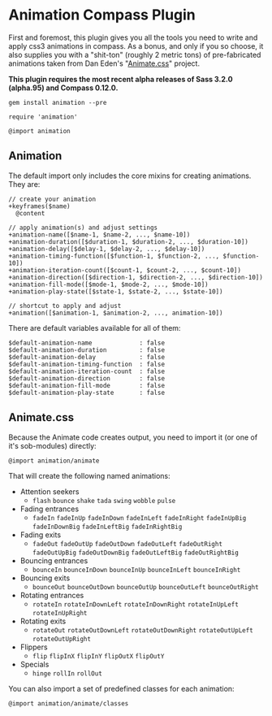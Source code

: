 Animation Compass Plugin
========================

First and foremost, this plugin gives you all the tools you need to write and apply css3 animations in compass. As a bonus, and only if you so choose, it also supplies you with a "shit-ton" (roughly 2 metric tons) of pre-fabricated animations taken from Dan Eden's "[Animate.css](http://daneden.me/animate/)" project.

**This plugin requires the most recent alpha releases of Sass 3.2.0 (alpha.95) and Compass 0.12.0.**

    gem install animation --pre

    require 'animation'

    @import animation

## Animation

The default import only includes the core mixins for creating animations. They are:

    // create your animation
    +keyframes($name)
      @content

    // apply animation(s) and adjust settings
    +animation-name([$name-1, $name-2, ..., $name-10])
    +animation-duration([$duration-1, $duration-2, ..., $duration-10])
    +animation-delay([$delay-1, $delay-2, ..., $delay-10])
    +animation-timing-function([$function-1, $function-2, ..., $function-10])
    +animation-iteration-count([$count-1, $count-2, ..., $count-10])
    +animation-direction([$direction-1, $direction-2, ..., $direction-10])
    +animation-fill-mode([$mode-1, $mode-2, ..., $mode-10])
    +animation-play-state([$state-1, $state-2, ..., $state-10])

    // shortcut to apply and adjust
    +animation([$animation-1, $animation-2, ..., animation-10])

There are default variables available for all of them:

    $default-animation-name             : false
    $default-animation-duration         : false
    $default-animation-delay            : false
    $default-animation-timing-function  : false
    $default-animation-iteration-count  : false
    $default-animation-direction        : false
    $default-animation-fill-mode        : false
    $default-animation-play-state       : false

## Animate.css

Because the Animate code creates output, you need to import it (or one of it's sob-modules) directly:

    @import animation/animate

That will create the following named animations:

* Attention seekers
  - `flash` `bounce` `shake` `tada` `swing` `wobble` `pulse`
* Fading entrances
  - `fadeIn` `fadeInUp` `fadeInDown` `fadeInLeft` `fadeInRight` `fadeInUpBig` `fadeInDownBig` `fadeInLeftBig` `fadeInRightBig`
* Fading exits
  - `fadeOut` `fadeOutUp` `fadeOutDown` `fadeOutLeft` `fadeOutRight` `fadeOutUpBig` `fadeOutDownBig` `fadeOutLeftBig` `fadeOutRightBig`
* Bouncing entrances
  - `bounceIn` `bounceInDown` `bounceInUp` `bounceInLeft` `bounceInRight`
* Bouncing exits
  - `bounceOut` `bounceOutDown` `bounceOutUp` `bounceOutLeft` `bounceOutRight`
* Rotating entrances
  - `rotateIn` `rotateInDownLeft` `rotateInDownRight` `rotateInUpLeft` `rotateInUpRight`
* Rotating exits
  - `rotateOut` `rotateOutDownLeft` `rotateOutDownRight` `rotateOutUpLeft` `rotateOutUpRight`
* Flippers
  - `flip` `flipInX` `flipInY` `flipOutX` `flipOutY`
* Specials
  - `hinge` `rollIn` `rollOut`

You can also import a set of predefined classes for each animation:

    @import animation/animate/classes
